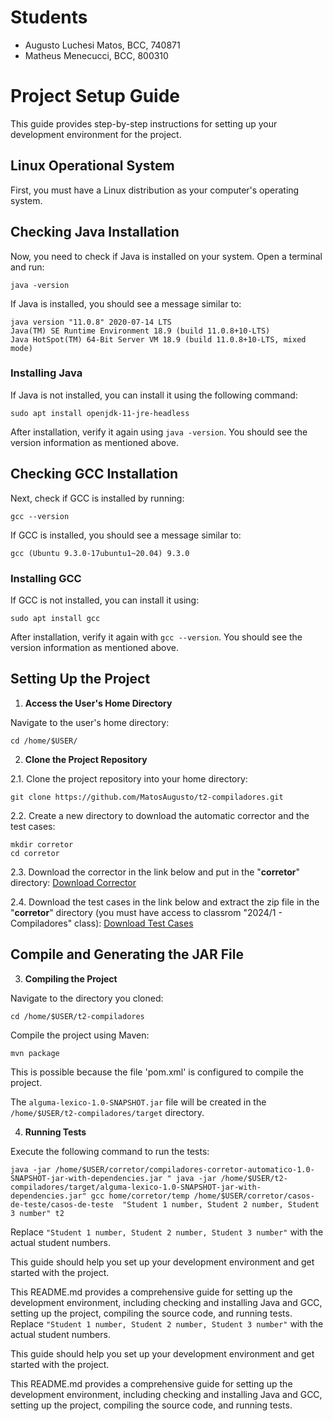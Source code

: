 # Students
- Augusto Luchesi Matos, BCC, 740871
- Matheus Menecucci, BCC, 800310

# Project Setup Guide

This guide provides step-by-step instructions for setting up your development environment for the project.

## Linux Operational System

First, you must have a Linux distribution as your computer's operating system.

## Checking Java Installation

Now, you need to check if Java is installed on your system. Open a terminal and run:
```
java -version
```

If Java is installed, you should see a message similar to:

```
java version "11.0.8" 2020-07-14 LTS
Java(TM) SE Runtime Environment 18.9 (build 11.0.8+10-LTS)
Java HotSpot(TM) 64-Bit Server VM 18.9 (build 11.0.8+10-LTS, mixed mode)
```

### Installing Java

If Java is not installed, you can install it using the following command:
```
sudo apt install openjdk-11-jre-headless
```


After installation, verify it again using `java -version`. You should see the version information as mentioned above.

## Checking GCC Installation

Next, check if GCC is installed by running:
```
gcc --version
```

If GCC is installed, you should see a message similar to:

```
gcc (Ubuntu 9.3.0-17ubuntu1~20.04) 9.3.0
```

### Installing GCC

If GCC is not installed, you can install it using:
```
sudo apt install gcc
```


After installation, verify it again with `gcc --version`. You should see the version information as mentioned above.

## Setting Up the Project

1. **Access the User's Home Directory**

Navigate to the user's home directory:
```
cd /home/$USER/
```


2. **Clone the Project Repository**

2.1. Clone the project repository into your home directory:
```
git clone https://github.com/MatosAugusto/t2-compiladores.git
```

2.2. Create a new directory to download the automatic corrector and the test cases:

```
mkdir corretor
cd corretor
```

2.3. Download the corrector in the link below and put in the "**corretor**" directory:
[Download Corrector](https://github.com/dlucredio/compiladores-corretor-automatico/blob/master/target/compiladores-corretor-automatico-1.0-SNAPSHOT-jar-with-dependencies.jar)

2.4. Download the test cases in the link below and extract the zip file in the "**corretor**" directory (you must have access to classrom "2024/1 - Compiladores" class):
[Download Test Cases](https://classroom.google.com/u/1/c/NjU2MjEyMDA5MDA2/m/NjU2MjEyMDA5MDI2/details)


## Compile and Generating the JAR File

3. **Compiling the Project**

Navigate to the directory you cloned:
```
cd /home/$USER/t2-compiladores
```

Compile the project using Maven:
```
mvn package
```
This is possible because the file 'pom.xml' is configured to compile the project.

The `alguma-lexico-1.0-SNAPSHOT.jar` file will be created in the `/home/$USER/t2-compiladores/target` directory.

4. **Running Tests**

Execute the following command to run the tests:
```
java -jar /home/$USER/corretor/compiladores-corretor-automatico-1.0-SNAPSHOT-jar-with-dependencies.jar " java -jar /home/$USER/t2-compiladores/target/alguma-lexico-1.0-SNAPSHOT-jar-with-dependencies.jar" gcc home/corretor/temp /home/$USER/corretor/casos-de-teste/casos-de-teste  "Student 1 number, Student 2 number, Student 3 number" t2
```

Replace `"Student 1 number, Student 2 number, Student 3 number"` with the actual student numbers.

This guide should help you set up your development environment and get started with the project.

This README.md provides a comprehensive guide for setting up the development environment, including checking and installing Java and GCC, setting up the project, compiling the source code, and running tests.
Replace `"Student 1 number, Student 2 number, Student 3 number"` with the actual student numbers.

This guide should help you set up your development environment and get started with the project.

This README.md provides a comprehensive guide for setting up the development environment, including checking and installing Java and GCC, setting up the project, compiling the source code, and running tests.

